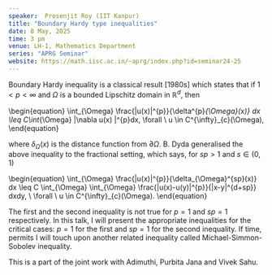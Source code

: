 ```yaml
---
speaker:  Prosenjit Roy (IIT Kanpur)
title: "Boundary Hardy type inequalities"
date: 8 May, 2025
time: 3 pm
venue: LH-1, Mathematics Department
series: "APRG Seminar"
website: https://math.iisc.ac.in/~aprg/index.php?id=seminar24-25
---
```


Boundary Hardy inequality is a classical result [1980s] which states that
if $1 < p < \infty$ and   $\Omega$  is a bounded Lipschitz domain in
$\mathbb{R}^d$, then

\begin{equation}
\int_{\Omega} \frac{|u(x)|^{p}}{\delta^{p}_{\Omega}(x)}  dx \leq
C\int_{\Omega} |\nabla u(x) |^{p}dx,  \forall \ u \in
C^{\infty}_{c}(\Omega),
\end{equation}

where $\delta_\Omega(x)$ is the distance
function from $\partial\Omega$. B. Dyda generalised the above inequality
to the fractional setting, which says, for $sp >1$ and $s\in (0,1)$

\begin{equation}
\int_{\Omega} \frac{|u(x)|^{p}}{\delta_{\Omega}^{sp}(x)}  dx \leq C
\int_{\Omega} \int_{\Omega} \frac{|u(x)-u(y)|^{p}}{|x-y|^{d+sp}} dxdy,
\ \forall \ u \in C^{\infty}_{c}(\Omega).
\end{equation}

The first and the second inequality is not true for $p=1$ and $sp=1$
respectively. In this talk, I will present the  appropriate inequalities
for the  critical cases:  $p=1$ for the first and $sp= 1$ for the second
inequality. If time, permits I will touch upon another related inequality
called  Michael-Simmon-Sobolev inequality.

This is a part of the joint work with Adimuthi, Purbita Jana and Vivek Sahu.
